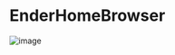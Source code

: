 # EnderHomeBrowser

![image](https://github.com/user-attachments/assets/2ed83174-127b-4281-8100-8ff27fcfd16d)
